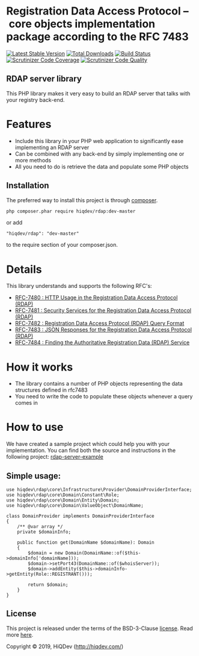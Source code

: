 # Registration Data Access Protocol – core objects implementation package according to the RFC 7483

[![Latest Stable Version](https://poser.pugx.org/hiqdev/rdap/v/stable)](https://packagist.org/packages/hiqdev/rdap)
[![Total Downloads](https://poser.pugx.org/hiqdev/rdap/downloads)](https://packagist.org/packages/hiqdev/rdap)
[![Build Status](https://img.shields.io/travis/hiqdev/rdap.svg)](https://travis-ci.org/hiqdev/rdap)
[![Scrutinizer Code Coverage](https://img.shields.io/scrutinizer/coverage/g/hiqdev/rdap.svg)](https://scrutinizer-ci.com/g/hiqdev/rdap/)
[![Scrutinizer Code Quality](https://img.shields.io/scrutinizer/g/hiqdev/rdap.svg)](https://scrutinizer-ci.com/g/hiqdev/rdap/)

## RDAP server library

This PHP library makes it very easy to build an RDAP server that talks with your registry back-end.

# Features
* Include this library in your PHP web application to significantly ease implementing an RDAP server
* Can be combined with any back-end by simply implementing one or more methods
* All you need to do is retrieve the data and populate some PHP objects

## Installation

The preferred way to install this project is through [composer](http://getcomposer.org/download/).

```sh
php composer.phar require hiqdev/rdap:dev-master
```

or add

```
"hiqdev/rdap": "dev-master"
```
to the require section of your composer.json.

# Details

This library understands and supports the following RFC's:

* [RFC-7480 : HTTP Usage in the Registration Data Access Protocol (RDAP)](http://tools.ietf.org/html/rfc7480)
* [RFC-7481 : Security Services for the Registration Data Access Protocol (RDAP)](http://tools.ietf.org/html/rfc7481)
* [RFC-7482 : Registration Data Access Protocol (RDAP) Query Format](http://tools.ietf.org/html/rfc7482)
* [RFC-7483 : JSON Responses for the Registration Data Access Protocol (RDAP)](http://tools.ietf.org/html/rfc7483)
* [RFC-7484 : Finding the Authoritative Registration Data (RDAP) Service](http://tools.ietf.org/html/rfc7484)

# How it works

* The library contains a number of PHP objects representing the data structures defined in rfc7483
* You need to write the code to populate these objects whenever a query comes in

# How to use

We have created a sample project which could help you with your implementation. You can find both the source and instructions in the following project: [rdap-server-example](https://github.com/hiqdev/rdap-server-example)

## Simple usage:
    
    use hiqdev\rdap\core\Infrastructure\Provider\DomainProviderInterface;
    use hiqdev\rdap\core\Domain\Constant\Role;
    use hiqdev\rdap\core\Domain\Entity\Domain;
    use hiqdev\rdap\core\Domain\ValueObject\DomainName;

    class DomainProvider implements DomainProviderInterface
    {
        /** @var array */
        private $domainInfo;
        
        public function get(DomainName $domainName): Domain
        {
            $domain = new Domain(DomainName::of($this->domainInfo['domainName]));
            $domain->setPort43(DomainName::of($whoisServer));
            $domain->addEntity($this->domainInfo->getEntity(Role::REGISTRANT()));
            
            return $domain;
        }
    }

## License

This project is released under the terms of the BSD-3-Clause [license](LICENSE).
Read more [here](http://choosealicense.com/licenses/bsd-3-clause).

Copyright © 2019, HiQDev (http://hiqdev.com/)
